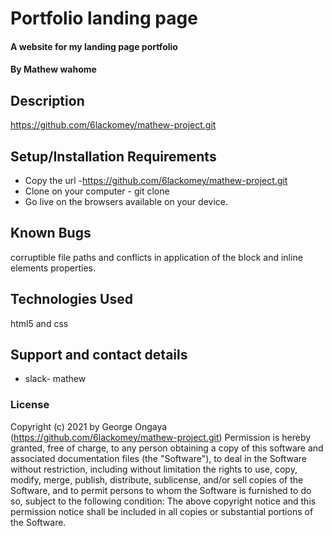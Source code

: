# Portfolio landing page
#### A website for my landing page portfolio
#### By Mathew wahome
## Description
 


 
https://github.com/6lackomey/mathew-project.git
## Setup/Installation Requirements
- Copy the url -https://github.com/6lackomey/mathew-project.git
- Clone on your computer - git clone 
- Go live on the browsers available on your device.
## Known Bugs
corruptible file paths and conflicts in application of the block and inline elements properties.
## Technologies Used
html5 and css
## Support and contact details
- slack- mathew
### License
Copyright (c) 2021 by George Ongaya (https://github.com/6lackomey/mathew-project.git)
Permission is hereby granted, free of charge, to any person obtaining a copy of this software and associated documentation files (the "Software"), to deal in the Software without restriction, including without limitation the rights to use, copy, modify, merge, publish, distribute, sublicense, and/or sell copies of the Software, and to permit persons to whom the Software is furnished to do so, subject to the following condition:
The above copyright notice and this permission notice shall be included in all copies or substantial portions of the Software.